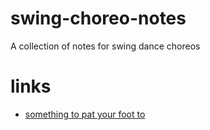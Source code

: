 # swing-choreo-notes
A collection of notes for swing dance choreos

# links

- [something to pat your foot to](https://htmlpreview.github.io/?https://github.com/ryangrose/swing-choreo-notes/blob/master/html/something_to_pat_your_foot_to.html)
